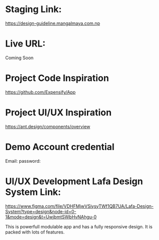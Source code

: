 # Staging Link: 
https://design-guideline.mangalmaya.com.np

# Live URL: 
Coming Soon

# Project Code Inspiration
https://github.com/Expensify/App

# Project UI/UX Inspiration
https://ant.design/components/overview

# Demo Account credential
Email: 
password: 

# UI/UX Development Lafa Design System Link:
https://www.figma.com/file/VDHFMjwVSiysyTWf1QB7UA/Lafa-Design-System?type=design&node-id=0-1&mode=design&t=UwjbmtSWbHvNAhgu-0

This is powerfull modulable app and has a fully responsive design. It is packed with lots of features.
